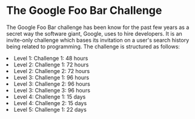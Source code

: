 # The Google Foo Bar Challenge

The Google Foo Bar challenge has been know for the past few years as a secret way the software giant, Google, uses to hire developers. It is an invite-only challenge which bases its invitation on a user's search history being related to programming. The challenge is structured as follows:<br/>

  <li>Level 1: Challenge 1: 48 hours</li>
  <li>Level 2: Challenge 1: 72 hours</li>
  <li>Level 2: Challenge 2: 72 hours</li>
  <li>Level 3: Challenge 1: 96 hours</li>
  <li>Level 3: Challenge 2: 96 hours</li>
  <li>Level 3: Challenge 3: 96 hours</li>
  <li>Level 4: Challenge 1: 15 days</li>
  <li>Level 4: Challenge 2: 15 days</li>
  <li>Level 5: Challenge 1: 22 days</li><br/>

